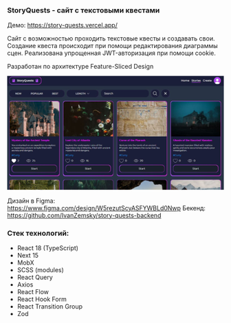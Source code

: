 ### StoryQuests - сайт с текстовыми квестами

Демо: https://story-quests.vercel.app/

Сайт с возможностью проходить текстовые квесты и создавать свои.
Создание квеста происходит при помощи редактирования диаграммы сцен.
Реализована упрощенная JWT-авторизация при помощи cookie.

Разработан по архитектуре Feature-Sliced Design

<picture>
 <img alt="Скриншот страницы &quot;Stories&quot;" src="./README_IMG.JPG">
</picture>

Дизайн в Figma: https://www.figma.com/design/W5rezutScyASFYWBLd0Nwp
Бекенд: https://github.com/IvanZemsky/story-quests-backend

### Стек технологий:
+ React 18 (TypeScript)
+ Next 15
+ MobX
+ SCSS (modules)
+ React Query
+ Axios
+ React Flow
+ React Hook Form
+ React Transition Group
+ Zod